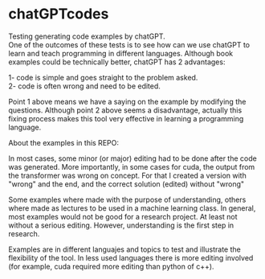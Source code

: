 # chatGPTcodes
Testing generating code examples by chatGPT.\
One of the outcomes of these tests is to see how can we use chatGPT to learn and teach programming in different languages. 
Although book examples could be technically better, chatGPT has 2 advantages:

1- code is simple and goes straight to the problem asked.\
2- code is often wrong and need to be edited. 

Point 1 above means we have a saying on the example by modifying the questions. Although point 2 above seems a disadvantage, actually this fixing process makes this tool very effective in learning a programming language.

About the examples in this REPO:

In most cases, some minor (or major) editing had to be done after the code was generated. 
More importantly, in some cases for cuda, the output from the transformer was wrong on concept. 
For that I created a version with "wrong" and the end, and the correct solution (edited) without "wrong"

Some examples where made with the purpose of understanding, others where made as lectures to be used in a machine learning class. In general, most examples would not be good for a research project. At least not without a serious editing. However, understanding is the first step in research. 

Examples are in different languajes and topics to test and illustrate the flexibility of the tool.
In less used languages there is more editing involved (for example, cuda required more editing than python of c++). 






